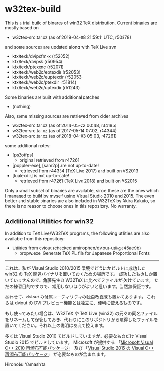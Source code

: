# w32tex-build

This is a trial build of binares of win32 TeX distribution.
Current binaries are mostly based on

- w32tex-src.tar.xz (as of 2019-04-08 21:59:11 UTC, r50878)

and some sources are updated along with TeX Live svn

- ktx/texk/dvipdfm-x (r52052)
- ktx/texk/dvipsk (r50954)
- ktx/texk/ptexenc (r52071)
- ktx/texk/web2c/eptexdir (r52053)
- ktx/texk/web2c/euptexdir (r52053)
- ktx/texk/web2c/ptexdir (r51814)
- ktx/texk/web2c/uptexdir (r51243)

Some binaries are built with additional patches

- (nothing)

Also, some missing sources are retrieved from older archives

- w32tex-src.tar.xz (as of 2014-05-22 00:48, r34185)
- w32tex-src.tar.xz (as of 2017-05-14 07:02, r44344)
- w32tex-src.tar.xz (as of 2018-04-03 05:03, r47261)

some additional notes:

- [ps2otfps]
  - original retrieved from r47261
- [poppler-exe], [sam2p] are not up-to-date!
  - retrieved from r44334 (TeX Live 2017) and built on VS2013
- [luatexdir] is not up-to-date!
  - retrieved from r47261 (TeX Live 2018) and built on VS2015

Only a small subset of binaries are available, since these are the ones
which I managed to build by myself using Visual Studio 2010 and 2015.
The even better and stable binaries are also included in W32TeX
by Akira Kakuto, so there is no reason to choose ones in this repository.
No warranty.

## Additional Utilities for win32

In addition to TeX Live/W32TeX programs, the following utilities are also
available from this repository:

- Utilities from dviout (checked aminophen/dviout-util@e45ae9b)
  - propw.exe: Generate TeX PL file for Japanese Proportional Fonts

----

これは、私が Visual Studio 2010/2015 環境でどうにかビルドに成功した
win32 の TeX 関連バイナリを置いておくための場所です。
成功したものしか置いていませんので、角藤先生の W32TeX に比べてファイルが
欠けています。
ただの練習目的ですので、常用しないほうがよいと思います。当然無保証です。

あわせて、dviout の付属ユーティリティの独自改良版も置いてあります。
これらは dviout の DVI プレビュー機能とは独立に、便利に使えるものです。

もし使ってみたい場合は、W32TeX や TeX Live (win32) の元々の同名ファイル
をリネームして保管しておき、代わりにこのリポジトリから取得したファイルを
置いてください。それ以上の説明はあえて控えます。

多くは Visual Studio 2010 でビルドしていますが、必要なものだけ
Visual Studio 2015 でビルドしています。
Microsoft が提供する
「[Microsoft Visual C++ 2010 再頒布可能パッケージ](https://www.microsoft.com/en-US/download/details.aspx?id=5555)」
及び
「[Visual Studio 2015 の Visual C++ 再頒布可能パッケージ](https://www.microsoft.com/en-US/download/details.aspx?id=48145)」
が必要なものが含まれます。

Hironobu Yamashita
